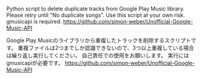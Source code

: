 Python script to delete duplicate tracks from Google Play Music library.
Please retry until "No duplicate songs".
Use this script at your own risk.
gmusicapi is required.
https://github.com/simon-weber/Unofficial-Google-Music-API

Google Play Musicのライブラリから重複したトラックを削除するスクリプトです。
重複ファイルは2つまでしか認識できないので、3つ以上重複している場合は繰り返し実行してください。
自己責任での使用をお願いします。
実行にはgmusicapiが必要です。
https://github.com/simon-weber/Unofficial-Google-Music-API